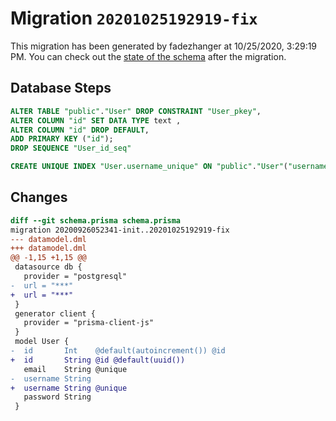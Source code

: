 # Migration `20201025192919-fix`

This migration has been generated by fadezhanger at 10/25/2020, 3:29:19 PM.
You can check out the [state of the schema](./schema.prisma) after the migration.

## Database Steps

```sql
ALTER TABLE "public"."User" DROP CONSTRAINT "User_pkey",
ALTER COLUMN "id" SET DATA TYPE text ,
ALTER COLUMN "id" DROP DEFAULT,
ADD PRIMARY KEY ("id");
DROP SEQUENCE "User_id_seq"

CREATE UNIQUE INDEX "User.username_unique" ON "public"."User"("username")
```

## Changes

```diff
diff --git schema.prisma schema.prisma
migration 20200926052341-init..20201025192919-fix
--- datamodel.dml
+++ datamodel.dml
@@ -1,15 +1,15 @@
 datasource db {
   provider = "postgresql"
-  url = "***"
+  url = "***"
 }
 generator client {
   provider = "prisma-client-js"
 }
 model User {
-  id       Int    @default(autoincrement()) @id
+  id       String @id @default(uuid())
   email    String @unique
-  username String
+  username String @unique
   password String
 }
```


